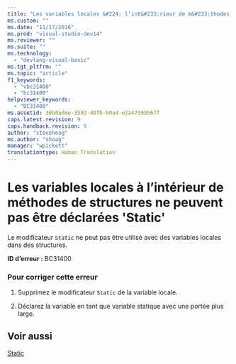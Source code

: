 ```yaml
---
title: "Les variables locales &#224; l’int&#233;rieur de m&#233;thodes de structures ne peuvent pas &#234;tre d&#233;clar&#233;es &#39;Static&#39; | Microsoft Docs"
ms.custom: ""
ms.date: "11/17/2016"
ms.prod: "visual-studio-dev14"
ms.reviewer: ""
ms.suite: ""
ms.technology: 
  - "devlang-visual-basic"
ms.tgt_pltfrm: ""
ms.topic: "article"
f1_keywords: 
  - "vbc31400"
  - "bc31400"
helpviewer_keywords: 
  - "BC31400"
ms.assetid: 38b8adee-3593-40fb-b0a4-e2a47599567f
caps.latest.revision: 9
caps.handback.revision: 9
author: "stevehoag"
ms.author: "shoag"
manager: "wpickett"
translationtype: Human Translation
---
```

# Les variables locales &#224; l’int&#233;rieur de m&#233;thodes de structures ne peuvent pas &#234;tre d&#233;clar&#233;es &#39;Static&#39;
Le modificateur `Static` ne peut pas être utilisé avec des variables locales dans des structures.  
  
 **ID d’erreur :** BC31400  
  
### Pour corriger cette erreur  
  
1.  Supprimez le modificateur `Static` de la variable locale.  
  
2.  Déclarez la variable en tant que variable statique avec une portée plus large.  
  
## Voir aussi  
 [Static](../../visual-basic/language-reference/modifiers/static.md)